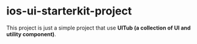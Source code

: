 # ios-ui-starterkit-project

This project is just a simple project that use **UITub (a collection of UI and utility component)**.
